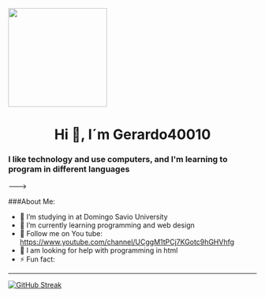 <div>
<img src="https://media.giphy.com/media/77rvjVcaJr1BgKSXtR/giphy.gif" width="200"/>
</div>
<div id="header" aling="center">
  
<h1 align="center">Hi 👋, I´m Gerardo40010</h1>
  <h3 aling="center">I like technology and use computers, and I'm learning to program in different languages
</div>
--->

###About Me:

- 🔭 I’m studying in at Domingo Savio University 
- 🌱 I’m currently learning programming and web design
- 🔴 Follow me on You tube: https://www.youtube.com/channel/UCggM1tPCj7KGotc9hGHVhfg
- 🤔 I am looking for help with programming in html
- ⚡ Fun fact: 
---
[![GitHub Streak](https://streak-stats.demolab.com?user=Gerardo40010&theme=neon&hide_border=true&locale=es&date_format=j%20M%5B%20Y%5D)](https://git.io/streak-stats)

